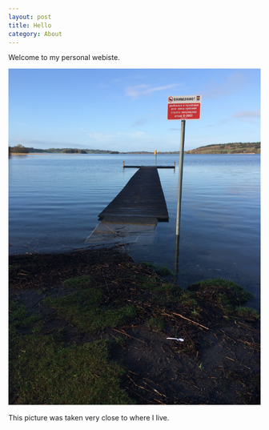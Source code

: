 ```yaml
---
layout: post
title: Hello
category: About
---
```


Welcome to my personal webiste.

![Favorite Picture](/images/fav)

This picture was taken very close to where I live.
